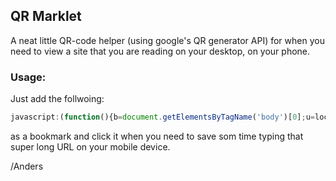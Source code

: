 ## QR Marklet
A neat little QR-code helper (using google's QR generator API) for when you need to view a site that you are reading on your desktop, on your phone. 

### Usage:
Just add the follwoing: 
```javascript
javascript:(function(){b=document.getElementsByTagName('body')[0];u=location.href;qr='http://chart.apis.google.com/chart?chs=200x200&cht=qr&chl='+escape(u);i=document.createElement('img');i.style.position='fixed';i.style.top='0';i.style.left='0';i.style.cursor = 'pointer';i.style.zIndex = '100000';i.src=qr;b.appendChild(i);i.onclick = function(){b.removeChild(i);}})()
```
as a bookmark and click it when you need to save som time typing that super long URL on your mobile device.

/Anders